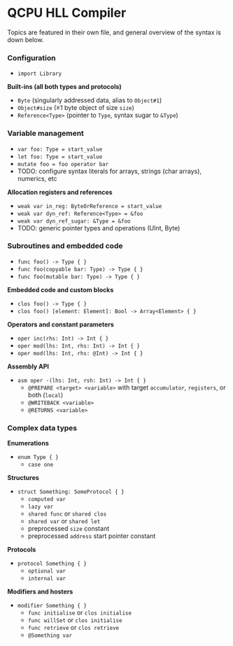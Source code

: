 #  QCPU HLL Compiler

Topics are featured in their own file, and general overview of the syntax is down below.

### Configuration

* `import Library`

**Built-ins (all both types and protocols)**
* `Byte` (singularly addressed data, alias to `Object#1`)
* `Object#size` (≥1 byte object of size `size`)
* `Reference<Type>` (pointer to `Type`, syntax sugar to `&Type`)

### Variable management

* `var foo: Type = start_value`
* `let foo: Type = start_value`
* `mutate foo = foo operator bar`
* TODO: configure syntax literals for arrays, strings (char arrays), numerics, etc

**Allocation registers and references**
* `weak var in_reg: ByteOrReference = start_value`
* `weak var dyn_ref: Reference<Type> = &foo`
* `weak var dyn_ref_sugar: &Type = &foo`
* TODO: generic pointer types and operations (UInt, Byte)

### Subroutines and embedded code

* `func foo() -> Type { }`
* `func foo(copyable bar: Type) -> Type { }`
* `func foo(mutable bar: Type) -> Type { }`

**Embedded code and custom blocks**
* `clos foo() -> Type { }`
* `clos foo() [element: Element]: Bool -> Array<Element> { }`

**Operators and constant parameters**
* `oper inc(rhs: Int) -> Int { }`
* `oper mod(lhs: Int, rhs: Int) -> Int { }`
* `oper mod(lhs: Int, rhs: @Int) -> Int { }`

**Assembly API**
* `asm oper -(lhs: Int, rsh: Int) -> Int { }`
    - `@PREPARE <target> <variable>` with target `accumulator`, `registers`, or both (`local`)
    - `@WRITEBACK <variable>`
    - `@RETURNS <variable>`

### Complex data types

**Enumerations**
* `enum Type { }`
    - `case one`

**Structures**
* `struct Something: SomeProtocol { }`
    - `computed var`
    - `lazy var`
    - `shared func` or `shared clos`
    - `shared var` or `shared let`
    - preprocessed `size` constant
    - preprocessed `address` start pointer constant

**Protocols**
* `protocol Something { }`
    - `optional var`
    - `internal var`

**Modifiers and hosters**
* `modifier Something { }`
    - `func initialise` or `clos initialise`
    - `func willSet` or `clos initialise`
    - `func retrieve` or `clos retrieve`
    - `@Something var`
